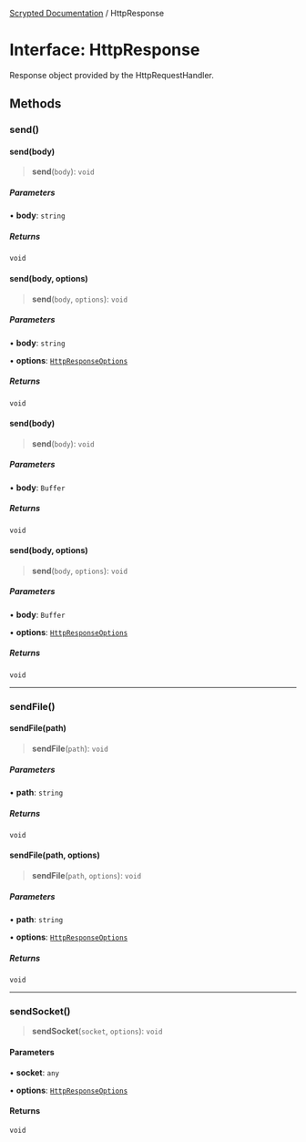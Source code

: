 [Scrypted Documentation](../globals.md) / HttpResponse

# Interface: HttpResponse

Response object provided by the HttpRequestHandler.

## Methods

### send()

#### send(body)

> **send**(`body`): `void`

##### Parameters

• **body**: `string`

##### Returns

`void`

#### send(body, options)

> **send**(`body`, `options`): `void`

##### Parameters

• **body**: `string`

• **options**: [`HttpResponseOptions`](HttpResponseOptions.md)

##### Returns

`void`

#### send(body)

> **send**(`body`): `void`

##### Parameters

• **body**: `Buffer`

##### Returns

`void`

#### send(body, options)

> **send**(`body`, `options`): `void`

##### Parameters

• **body**: `Buffer`

• **options**: [`HttpResponseOptions`](HttpResponseOptions.md)

##### Returns

`void`

***

### sendFile()

#### sendFile(path)

> **sendFile**(`path`): `void`

##### Parameters

• **path**: `string`

##### Returns

`void`

#### sendFile(path, options)

> **sendFile**(`path`, `options`): `void`

##### Parameters

• **path**: `string`

• **options**: [`HttpResponseOptions`](HttpResponseOptions.md)

##### Returns

`void`

***

### sendSocket()

> **sendSocket**(`socket`, `options`): `void`

#### Parameters

• **socket**: `any`

• **options**: [`HttpResponseOptions`](HttpResponseOptions.md)

#### Returns

`void`
